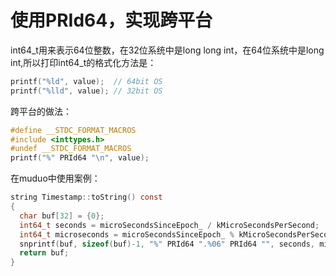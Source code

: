 # 使用PRId64，实现跨平台

int64_t用来表示64位整数，在32位系统中是long long int，在64位系统中是long int,所以打印int64_t的格式化方法是：

```c++
printf("%ld", value);  // 64bit OS
printf("%lld", value); // 32bit OS
```
跨平台的做法：
```c++
#define __STDC_FORMAT_MACROS
#include <inttypes.h>
#undef __STDC_FORMAT_MACROS 
printf("%" PRId64 "\n", value);
```

在muduo中使用案例：
```c
string Timestamp::toString() const
{
  char buf[32] = {0};
  int64_t seconds = microSecondsSinceEpoch_ / kMicroSecondsPerSecond;
  int64_t microseconds = microSecondsSinceEpoch_ % kMicroSecondsPerSecond;
  snprintf(buf, sizeof(buf)-1, "%" PRId64 ".%06" PRId64 "", seconds, microseconds);
  return buf;
}
```
